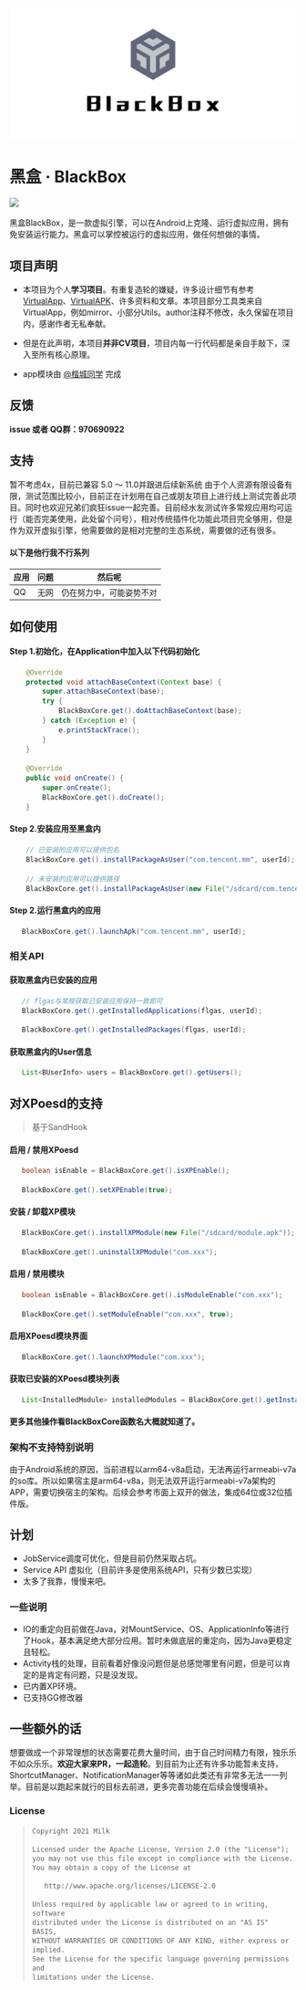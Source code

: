 ![xx](banner.png)
# 黑盒 · BlackBox

![](https://img.shields.io/badge/language-java-brightgreen.svg)

黑盒BlackBox，是一款虚拟引擎，可以在Android上克隆、运行虚拟应用，拥有免安装运行能力。黑盒可以掌控被运行的虚拟应用，做任何想做的事情。

## 项目声明
- 本项目为个人**学习项目**。有重复造轮的嫌疑，许多设计细节有参考[VirtualApp](https://github.com/asLody/VirtualApp)、[VirtualAPK](https://github.com/didi/VirtualAPK)、许多资料和文章。本项目部分工具类来自VirtualApp，例如mirror、小部分Utils。author注释不修改，永久保留在项目内，感谢作者无私奉献。

- 但是在此声明，本项目**并非CV项目**，项目内每一行代码都是亲自手敲下，深入至所有核心原理。

- app模块由 [@楷城同学](https://github.com/wukaicheng) 完成
## 反馈
**issue 或者 QQ群：970690922**

## 支持
暂不考虑4x，目前已兼容 5.0 ～ 11.0并跟进后续新系统 由于个人资源有限设备有限，测试范围比较小，目前正在计划用在自己或朋友项目上进行线上测试完善此项目。同时也欢迎兄弟们疯狂issue一起完善。目前经水友测试许多常规应用均可运行（能否完美使用，此处留个问号），相对传统插件化功能此项目完全够用，但是作为双开虚拟引擎，他需要做的是相对完整的生态系统，需要做的还有很多。

#### 以下是他行我不行系列
应用 | 问题 | 然后呢
---|---|---
QQ | 无网 | 仍在努力中，可能姿势不对

## 如何使用
#### Step 1.初始化，在Application中加入以下代码初始化

```java
    @Override
    protected void attachBaseContext(Context base) {
        super.attachBaseContext(base);
        try {
            BlackBoxCore.get().doAttachBaseContext(base);
        } catch (Exception e) {
            e.printStackTrace();
        }
    }

    @Override
    public void onCreate() {
        super.onCreate();
        BlackBoxCore.get().doCreate();
    }
```

#### Step 2.安装应用至黑盒内
```java
    // 已安装的应用可以提供包名
    BlackBoxCore.get().installPackageAsUser("com.tencent.mm", userId);
    
    // 未安装的应用可以提供路径
    BlackBoxCore.get().installPackageAsUser(new File("/sdcard/com.tencent.mm.apk"), userId);
```

#### Step 2.运行黑盒内的应用
```java
   BlackBoxCore.get().launchApk("com.tencent.mm", userId);
```

### 相关API
#### 获取黑盒内已安装的应用
```java
   // flgas与常规获取已安装应用保持一致即可
   BlackBoxCore.get().getInstalledApplications(flgas, userId);
   
   BlackBoxCore.get().getInstalledPackages(flgas, userId);
```

#### 获取黑盒内的User信息
```java
   List<BUserInfo> users = BlackBoxCore.get().getUsers();
```

## 对XPoesd的支持
> 基于SandHook

#### 启用 / 禁用XPoesd
```java
   boolean isEnable = BlackBoxCore.get().isXPEnable();
   
   BlackBoxCore.get().setXPEnable(true);
```

#### 安装 / 卸载XP模块
```java
   BlackBoxCore.get().installXPModule(new File("/sdcard/module.apk"));
   
   BlackBoxCore.get().uninstallXPModule("com.xxx");
```

#### 启用 / 禁用模块
```java
   boolean isEnable = BlackBoxCore.get().isModuleEnable("com.xxx");
   
   BlackBoxCore.get().setModuleEnable("com.xxx", true);
```
#### 启用XPoesd模块界面
```java
   BlackBoxCore.get().launchXPModule("com.xxx");
```

#### 获取已安装的XPoesd模块列表
```java
   List<InstalledModule> installedModules = BlackBoxCore.get().getInstalledXPModules();
```

#### 更多其他操作看BlackBoxCore函数名大概就知道了。

### 架构不支持特别说明
由于Android系统的原因，当前进程以arm64-v8a启动，无法再运行armeabi-v7a的so库。所以如果宿主是arm64-v8a，则无法双开运行armeabi-v7a架构的APP，需要切换宿主的架构。后续会参考市面上双开的做法，集成64位或32位插件版。

## 计划
 - JobService调度可优化，但是目前仍然采取占坑。
 - Service API 虚拟化（目前许多是使用系统API，只有少数已实现）
 - 太多了我靠，慢慢来吧。
 

### 一些说明
 - IO的重定向目前做在Java，对MountService、OS、ApplicationInfo等进行了Hook，基本满足绝大部分应用。暂时未做底层的重定向，因为Java更稳定且轻松。
 - Activity栈的处理，目前看着好像没问题但是总感觉哪里有问题，但是可以肯定的是肯定有问题，只是没发现。
 - 已内置XP环境。
 - 已支持GG修改器

## 一些额外的话
想要做成一个非常理想的状态需要花费大量时间，由于自己时间精力有限，独乐乐不如众乐乐。**欢迎大家来PR，一起造轮**。到目前为止还有许多功能暂未支持，ShortcutManager、NotificationManager等等诸如此类还有非常多无法一一列举。目前是以跑起来就行的目标去前进，更多完善功能在后续会慢慢填补。

### License

> ```
> Copyright 2021 Milk
>
> Licensed under the Apache License, Version 2.0 (the "License");
> you may not use this file except in compliance with the License.
> You may obtain a copy of the License at
>
>    http://www.apache.org/licenses/LICENSE-2.0
>
> Unless required by applicable law or agreed to in writing, software
> distributed under the License is distributed on an "AS IS" BASIS,
> WITHOUT WARRANTIES OR CONDITIONS OF ANY KIND, either express or implied.
> See the License for the specific language governing permissions and
> limitations under the License.
> ```
